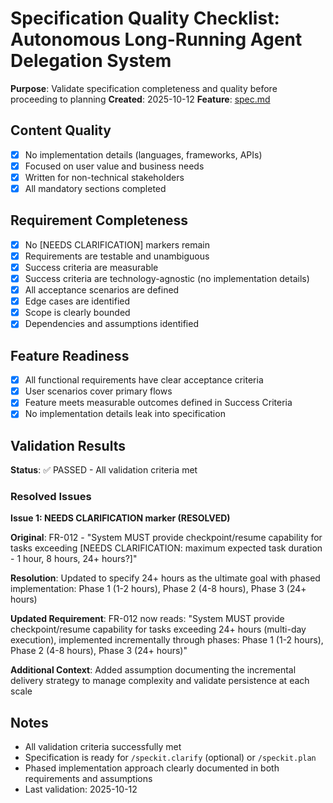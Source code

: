 # Specification Quality Checklist: Autonomous Long-Running Agent Delegation System

**Purpose**: Validate specification completeness and quality before proceeding to planning
**Created**: 2025-10-12
**Feature**: [spec.md](../spec.md)

## Content Quality

- [x] No implementation details (languages, frameworks, APIs)
- [x] Focused on user value and business needs
- [x] Written for non-technical stakeholders
- [x] All mandatory sections completed

## Requirement Completeness

- [x] No [NEEDS CLARIFICATION] markers remain
- [x] Requirements are testable and unambiguous
- [x] Success criteria are measurable
- [x] Success criteria are technology-agnostic (no implementation details)
- [x] All acceptance scenarios are defined
- [x] Edge cases are identified
- [x] Scope is clearly bounded
- [x] Dependencies and assumptions identified

## Feature Readiness

- [x] All functional requirements have clear acceptance criteria
- [x] User scenarios cover primary flows
- [x] Feature meets measurable outcomes defined in Success Criteria
- [x] No implementation details leak into specification

## Validation Results

**Status**: ✅ PASSED - All validation criteria met

### Resolved Issues

**Issue 1: NEEDS CLARIFICATION marker (RESOLVED)**

**Original**: FR-012 - "System MUST provide checkpoint/resume capability for tasks exceeding [NEEDS CLARIFICATION: maximum expected task duration - 1 hour, 8 hours, 24+ hours?]"

**Resolution**: Updated to specify 24+ hours as the ultimate goal with phased implementation: Phase 1 (1-2 hours), Phase 2 (4-8 hours), Phase 3 (24+ hours)

**Updated Requirement**: FR-012 now reads: "System MUST provide checkpoint/resume capability for tasks exceeding 24+ hours (multi-day execution), implemented incrementally through phases: Phase 1 (1-2 hours), Phase 2 (4-8 hours), Phase 3 (24+ hours)"

**Additional Context**: Added assumption documenting the incremental delivery strategy to manage complexity and validate persistence at each scale

## Notes

- All validation criteria successfully met
- Specification is ready for `/speckit.clarify` (optional) or `/speckit.plan`
- Phased implementation approach clearly documented in both requirements and assumptions
- Last validation: 2025-10-12
